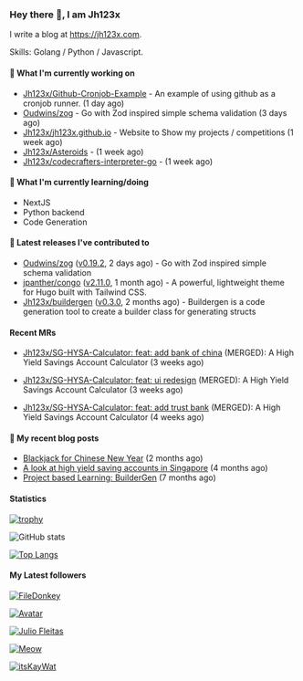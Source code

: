 ### Hey there 👋, I am Jh123x

I write a blog at https://jh123x.com.

Skills: Golang / Python / Javascript.

#### 👷 What I'm currently working on

- [Jh123x/Github-Cronjob-Example](https://github.com/Jh123x/Github-Cronjob-Example) - An example of using github as a cronjob runner. (1 day ago)
- [Oudwins/zog](https://github.com/Oudwins/zog) - Go with Zod inspired simple schema validation (3 days ago)
- [Jh123x/jh123x.github.io](https://github.com/Jh123x/jh123x.github.io) - Website to Show my projects / competitions (1 week ago)
- [Jh123x/Asteroids](https://github.com/Jh123x/Asteroids) -  (1 week ago)
- [Jh123x/codecrafters-interpreter-go](https://github.com/Jh123x/codecrafters-interpreter-go) -  (1 week ago)

#### 🌱 What I'm currently learning/doing
- NextJS
- Python backend
- Code Generation

#### 🔭 Latest releases I've contributed to

- [Oudwins/zog](https://github.com/Oudwins/zog) ([v0.19.2](https://github.com/Oudwins/zog/releases/tag/v0.19.2), 2 days ago) - Go with Zod inspired simple schema validation
- [jpanther/congo](https://github.com/jpanther/congo) ([v2.11.0](https://github.com/jpanther/congo/releases/tag/v2.11.0), 1 month ago) - A powerful, lightweight theme for Hugo built with Tailwind CSS.
- [Jh123x/buildergen](https://github.com/Jh123x/buildergen) ([v0.3.0](https://github.com/Jh123x/buildergen/releases/tag/v0.3.0), 2 months ago) - Buildergen is a code generation tool to create a builder class for generating structs

#### Recent MRs


-    [Jh123x/SG-HYSA-Calculator: feat: add bank of china](https://github.com/Jh123x/SG-HYSA-Calculator/pull/8) (MERGED): A High Yield Savings Account Calculator (3 weeks ago)

-    [Jh123x/SG-HYSA-Calculator: feat: ui redesign](https://github.com/Jh123x/SG-HYSA-Calculator/pull/5) (MERGED): A High Yield Savings Account Calculator (3 weeks ago)

-    [Jh123x/SG-HYSA-Calculator: feat: add trust bank](https://github.com/Jh123x/SG-HYSA-Calculator/pull/4) (MERGED): A High Yield Savings Account Calculator (4 weeks ago)


#### 📜 My recent blog posts

- [Blackjack for Chinese New Year](https://jh123x.com/blog/2025/chinese-new-year-blackjack/) (2 months ago)
- [A look at high yield saving accounts in Singapore](https://jh123x.com/blog/2024/high-yield-saving-accounts/) (4 months ago)
- [Project based Learning: BuilderGen](https://jh123x.com/blog/2024/golang-simple-optimization/) (7 months ago)

#### Statistics
[![trophy](https://github-profile-trophy.vercel.app/?username=Jh123x)](https://github.com/ryo-ma/github-profile-trophy)

![GitHub stats](https://github-readme-stats.vercel.app/api?username=Jh123x&show_icons=true)

[![Top Langs](https://github-readme-stats.vercel.app/api/top-langs/?username=Jh123x)](https://github.com/anuraghazra/github-readme-stats)

#### My Latest followers


[![FileDonkey](https://avatars.githubusercontent.com/u/206841003?u=20d05bac8e720606b6de672376f0e53c6d96c6e6&amp;v=4 "FileDonkey Avatar")](https://github.com/filedonkey)

[![](https://avatars.githubusercontent.com/u/111629593?v=4 " Avatar")](https://github.com/djbelishaO)

[![Julio Fleitas](https://avatars.githubusercontent.com/u/122684703?u=adcfcc382118acbcda020566f3a24e3b665535db&amp;v=4 "Julio Fleitas Avatar")](https://github.com/juliofleitas)

[![Meow](https://avatars.githubusercontent.com/u/193270912?u=d8a1415fd9659fa32dd8fce194d3a1aadd2feda2&amp;v=4 "Meow Avatar")](https://github.com/LinuxJS)

[![itsKayWat](https://avatars.githubusercontent.com/u/185666968?u=d211c661b45fb11b6374b44e16695058b96b5d10&amp;v=4 "itsKayWat Avatar")](https://github.com/itsKayWat)
